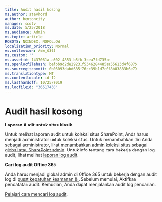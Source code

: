 ```yaml
---
title: Audit hasil kosong
ms.author: stevhord
author: bentoncity
manager: scotv
ms.date: 5/25/2018
ms.audience: Admin
ms.topic: article
ROBOTS: NOINDEX, NOFOLLOW
localization_priority: Normal
ms.collection: Adm_O365
ms.custom: ''
ms.assetid: 1437061a-a602-4853-b5fb-3cea7fd735ce
ms.openlocfilehash: befbb9d2de29231f5346284485aa55613d4f687b
ms.sourcegitcommit: 0b06093dabd685f76cc39b1d7c0f8b03883b6e79
ms.translationtype: MT
ms.contentlocale: id-ID
ms.lasthandoff: 10/25/2019
ms.locfileid: "36517430"
---
```

# <a name="auditing-results-are-blank"></a>Audit hasil kosong

 **Laporan Audit untuk situs klasik**
  
Untuk melihat laporan audit untuk koleksi situs SharePoint, Anda harus menjadi administrator untuk koleksi situs. Untuk menambahkan diri Anda sebagai administrator, lihat [menambahkan admin koleksi situs sebagai global atau SharePoint admin](https://go.microsoft.com/fwlink/?linkid=869390). Untuk info tentang cara bekerja dengan log audit, lihat melihat [laporan log audit](https://go.microsoft.com/fwlink/?linkid=395237). 
  
 **Cari log audit Office 365**
  
Anda harus menjadi global admin di Office 365 untuk bekerja dengan audit log di [pusat kepatuhan keamanan &amp; ](https://protection.office.com). Sebelum memulai, Aktifkan pencatatan audit. Kemudian, Anda dapat menjalankan audit log pencarian. 
  
[Pelajari cara mencari log audit](https://go.microsoft.com/fwlink/?linkid=708432).
  

